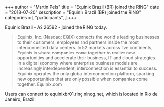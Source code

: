 +++
author = "Martin Pels"
title = "Equinix Brazil (BR) joined the RING"
date = "2018-07-20"
description = "Equinix Brazil (BR) joined the RING"
categories = [
    "participants",
]
+++

Equinix Brazil - AS 26592 - joined the RING today.

> Equinix, Inc. (Nasdaq: EQIX) connects the world's leading businesses to their customers, employees and partners inside the most interconnected data centers. In 52 markets across five continents, Equinix is where companies come together to realize new opportunities and accelerate their business, IT and cloud strategies. In a digital economy where enterprise business models are increasingly interdependent, interconnection is essential to success. Equinix operates the only global interconnection platform, sparking new opportunities that are only possible when companies come together. Equinix.com

Users can connect to equinixbr01.ring.nlnog.net, which is located in Rio de Janeiro, Brazil.

